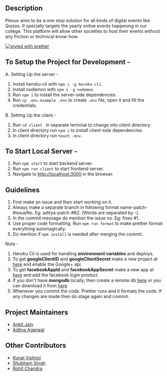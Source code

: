 ## Description

Plexus aims to be a one stop solution for all kinds of digital events like Quizes. It specially targets the yearly online events happening in our college. This platform will allow other societies to host their events without any friction or technical know-how.

[![styled with prettier](https://img.shields.io/badge/styled_with-prettier-ff69b4.svg?style=flat-square)](https://github.com/prettier/prettier)

## To Setup the Project for Development -
 
 A. Setting Up the server -
   1. Install heroku-cli with `npm i -g heroku-cli`.
   2. Install nodemon with `npm i -g nodemon`.
   3. Run `npm i` to install the server-side dependencies.
   4. Run `cp .env.example .env` to create `.env` file, open it and fill the credentials.

 B. Setting Up the client -
   1. Run `cd client ` in separate terminal to change into client directory.
   2. In client directory run `npm i` to install client-side dependencies.
   3. In client directory run `touch .env`.

## To Start Local Server -

 1. Run `npm start` to start backend server.
 2. Run `npm run client` to start frontend server.
 3. Navigate to [http://localhost:3000](http://localhost:3000) in the browser.


## Guidelines
 1. First make an issue and then start working on it.
 2. Always make a separate branch in following format name-patch-#issueNo. Eg: aditya-patch-#62. (Words are separated by -).
 3. In the commit message do mention the issue no. Eg: fixes #1.
 4. Use proper code formatting. Run `npm run format` to make prettier format everything automagically.
 5. Do mention if `npm install` is needed after merging the commit.

Note -
1. Heroku Cli is used for handling **environment variables** and deploys.
2. To get **googleClientID** and **googleClientSecret** make a new project at [here](https://console.developers.google.com) and enable the Google+ api.
3. To get **facebookAppId** and **facebookAppSecret** make a new app at [here](https://developers.facebook.com) and add the facebook login product.
4. If you don't have **mongodb** locally, then create a remote db [here](https://mlab.com/home) or you can download it from [here](https://www.mongodb.com/download-center?jmp=docs&_ga=2.47151591.1318332256.1507577170-1071278786.1507217039#community)
5. Whenever you commit the code. Prettier runs and it formats the code. If any changes are made then do stage again and commit.


## Project Maintainers

 * [Ankit Jain](https://github.com/ankitjain28may)
 * [Aditya Agarwal](https://github.com/itaditya)

## Other Contributors

 * [Kunal Vishnoi](https://github.com/kunalvishnoi)
 * [Shubham Singh](https://github.com/ShubhMisaki)
 * [Rohit Chandra](https://github.com/krrohitch)

